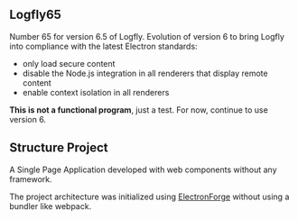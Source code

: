 ## Logfly65

Number 65 for version 6.5 of Logfly. Evolution of version 6 to bring Logfly into compliance with the latest Electron standards:

* only load secure content
* disable the Node.js integration in all renderers that display remote content
* enable context isolation in all renderers

**This is not a functional program**, just a test. For now, continue to use version 6.

## Structure Project

A Single Page Application developed with web components without any framework.

The project architecture was initialized using [ElectronForge](https://www.electronforge.io/) without using a bundler like webpack.